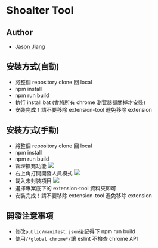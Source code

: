 # Shoalter Tool

## Author

- [Jason Jiang](https://github.com/st890670)

## 安裝方式(自動)

- 將整個 repository clone 回 local
- npm install
- npm run build
- 執行 install.bat (會將所有 chrome 瀏覽器都關掉才安裝)
- 安裝完成！請不要移除 extension-tool 避免移除 extension

## 安裝方式(手動)

- 將整個 repository clone 回 local
- npm install
- npm run build
- 管理擴充功能
  ![](https://i.imgur.com/UZUi7Zvl.png)
- 右上角打開開發人員模式
  ![](https://i.imgur.com/JphjcVz.png)
- 載入未封裝項目
  ![](https://i.imgur.com/jNZLFKQ.png)
- 選擇專案底下的 extension-tool 資料夾即可
- 安裝完成！請不要移除 extension-tool 避免移除 extension

## 開發注意事項

- 修改`public/manifest.json`後記得下 npm run build
- 使用`/*global chrome*/`讓 eslint 不檢查 chrome API
